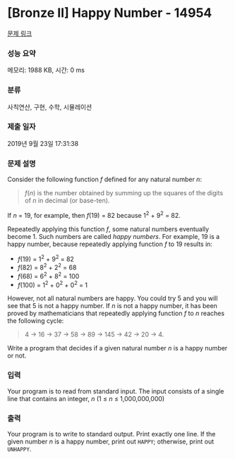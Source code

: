 # [Bronze II] Happy Number - 14954 

[문제 링크](https://www.acmicpc.net/problem/14954) 

### 성능 요약

메모리: 1988 KB, 시간: 0 ms

### 분류

사칙연산, 구현, 수학, 시뮬레이션

### 제출 일자

2019년 9월 23일 17:31:38

### 문제 설명

<p>Consider the following function <em>f</em> defined for any natural number <em>n</em>:</p>

<blockquote>
<p><em>f</em>(<em>n</em>) is the number obtained by summing up the squares of the digits of <em>n</em> in decimal (or base-ten).</p>
</blockquote>

<p>If <em>n</em> = 19, for example, then <em>f</em>(19) = 82 because 1<sup>2</sup> + 9<sup>2</sup> = 82.</p>

<p>Repeatedly applying this function <em>f</em>, some natural numbers eventually become 1. Such numbers are called <em>happy</em> <em>numbers</em>. For example, 19 is a happy number, because repeatedly applying function <em>f</em> to 19 results in:</p>

<ul>
	<li><em>f</em>(19) = 1<sup>2</sup> + 9<sup>2</sup> = 82</li>
	<li><em>f</em>(82) = 8<sup>2</sup> + 2<sup>2</sup> = 68</li>
	<li><em>f</em>(68) = 6<sup>2</sup> + 8<sup>2</sup> = 100</li>
	<li><em>f</em>(100) = 1<sup>2</sup> + 0<sup>2</sup> + 0<sup>2</sup> = 1</li>
</ul>

<p>However, not all natural numbers are happy. You could try 5 and you will see that 5 is not a happy number. If <em>n</em> is not a happy number, it has been proved by mathematicians that repeatedly applying function <em>f</em> to <em>n</em> reaches the following cycle:</p>

<blockquote>
<p>4 → 16 → 37 → 58 → 89 → 145 → 42 → 20 → 4.</p>
</blockquote>

<p>Write a program that decides if a given natural number <em>n</em> is a happy number or not.</p>

### 입력 

 <p>Your program is to read from standard input. The input consists of a single line that contains an integer, <em>n</em> (1 ≤ <em>n</em> ≤ 1,000,000,000)</p>

### 출력 

 <p>Your program is to write to standard output. Print exactly one line. If the given number <em>n</em> is a happy number, print out <code>HAPPY</code>; otherwise, print out <code>UNHAPPY</code>.</p>

